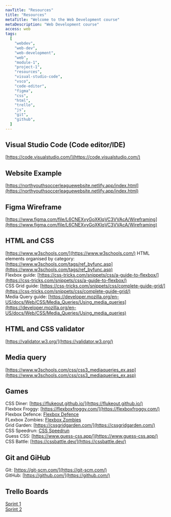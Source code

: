 ```yaml
---
navTitle: "Resources"
title: "Resources"
metaTitle: "Welcome to the Web Development course"
metaDescription: "Web Development course"
access: web
tags:
  [
    "webdev",
    "web-dev",
    "web-development",
    "web",
    "module-1",
    "project-1",
    "resources",
    "visual-studio-code",
    "vsco",
    "code-editor",
    "figma",
    "css",
    "html",
    "trello",
    "js",
    "git",
    "github",
  ]
---
```


## Visual Studio Code (Code editor/IDE)

[https://code.visualstudio.com/](https://code.visualstudio.com/)  

## Website Example

[https://northyouthsoccerleaguewebsite.netlify.app/index.html](https://northyouthsoccerleaguewebsite.netlify.app/index.html)  

## Figma Wireframe

[https://www.figma.com/file/L6CNEXvyGoXKlqVC3VVAcA/Wireframing](https://www.figma.com/file/L6CNEXvyGoXKlqVC3VVAcA/Wireframing)  

## HTML and CSS

[https://www.w3schools.com/](https://www.w3schools.com/)
HTML elements organised by category: [https://www.w3schools.com/tags/ref_byfunc.asp](https://www.w3schools.com/tags/ref_byfunc.asp)  
Flexbox guide: [https://css-tricks.com/snippets/css/a-guide-to-flexbox/](https://css-tricks.com/snippets/css/a-guide-to-flexbox/)  
CSS Grid guide: [https://css-tricks.com/snippets/css/complete-guide-grid/](https://css-tricks.com/snippets/css/complete-guide-grid/)  
Media Query guide: [https://developer.mozilla.org/en-US/docs/Web/CSS/Media_Queries/Using_media_queries](https://developer.mozilla.org/en-US/docs/Web/CSS/Media_Queries/Using_media_queries)  

## HTML and CSS validator

[https://validator.w3.org/](https://validator.w3.org/)  

## Media query

[https://www.w3schools.com/css/css3_mediaqueries_ex.asp](https://www.w3schools.com/css/css3_mediaqueries_ex.asp)  

## Games

CSS Diner: [https://flukeout.github.io/](https://flukeout.github.io/)  
Flexbox Froggy: [https://flexboxfroggy.com/](https://flexboxfroggy.com/)  
Flexbox Defence: [Flexbox Defence](http://www.flexboxdefense.com/)  
FLexbox Zombies: [Flexbox Zombies](https://mastery.games/flexboxzombies/)  
Grid Garden: [https://cssgridgarden.com/](https://cssgridgarden.com/)  
CSS Speedrun: [CSS Speedrun](https://css-speedrun.netlify.app/)  
Guess CSS: [https://www.guess-css.app/](https://www.guess-css.app/)  
CSS Battle: [https://cssbattle.dev/](https://cssbattle.dev/)  

## Git and GiHub

Git: [https://git-scm.com/](https://git-scm.com/)  
GitHub: [https://github.com/](https://github.com/)  

## Trello Boards

[Sprint 1](https://trello.com/b/J4WshvYg/project-1-sprint-1)  
[Sprint 2](https://trello.com/b/zuCsB5WY/project-1-sprint-2)  
